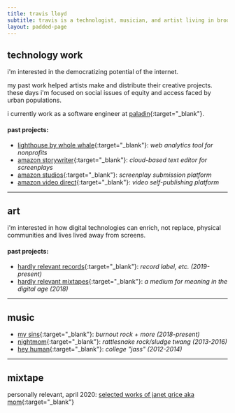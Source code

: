 ```yaml
---
title: travis lloyd
subtitle: travis is a technologist, musician, and artist living in brooklyn, ny.
layout: padded-page
---
```

## technology work

i'm interested in the democratizing potential of the internet.  

my past work helped artists make and distribute their creative projects.  these days i'm focused on social issues of equity and access faced by urban populations.  

i currently work as a software engineer at [paladin](https://www.joinpaladin.com/){:target="_blank"}.

#### past projects:

* [lighthouse by whole whale](https://www.wholewhale.com/lighthouse/){:target="_blank"}: _web analytics tool for nonprofits_
* [amazon storywriter](https://storywriter.amazon.com){:target="_blank"}: _cloud-based text editor for screenplays_
* [amazon studios](https://studios.amazon.com){:target="_blank"}: _screenplay submission platform_
* [amazon video direct](https://videodirect.amazon.com){:target="_blank"}: _video self-publishing platform_

****

## art
i'm interested in how digital technologies can enrich, not replace, physical communities and lives lived away from screens.

#### past projects:
* [hardly relevant records](https://www.hardlyrelevant.net){:target="_blank"}: _record label, etc. (2019-present)_ 
* [hardly relevant mixtapes](hardlyrelevant.html){:target="_blank"}: _a medium for meaning in the digital age (2018)_

****

## music 
* [my sins](https://mysins.bandcamp.com/){:target="_blank"}: _burnout rock + more (2018-present)_
* [nightmom](https://nightmom.bandcamp.com/){:target="_blank"}: _rattlesnake rock/sludge twang (2013-2016)_
* [hey human](https://heyhuman.bandcamp.com/){:target="_blank"}: _college "jass" (2012-2014)_

****

## mixtape 

personally relevant, april 2020: [selected works of janet grice aka mom](mixtape.html){:target="_blank"}


